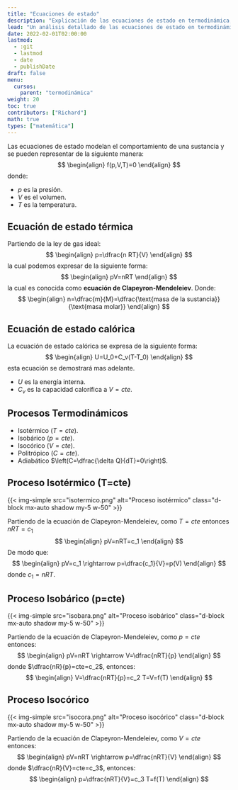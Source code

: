 ```yaml
---
title: "Ecuaciones de estado"
description: "Explicación de las ecuaciones de estado en termodinámica, su relación con diferentes procesos termodinámicos"
lead: "Un análisis detallado de las ecuaciones de estado en termodinámica y su papel en el modelado del comportamiento de sustancias en procesos isotérmicos, isobáricos e isocóricos"
date: 2022-02-01T02:00:00
lastmod:
  - :git
  - lastmod
  - date
  - publishDate
draft: false
menu:
  cursos:
    parent: "termodinámica"
weight: 20
toc: true
contributors: ["Richard"]
math: true
types: ["matemática"]
---
```


Las ecuaciones de estado modelan el comportamiento de una sustancia y se pueden representar de la siguiente manera:
$$
\begin{align}
    f(p,V,T)=0
\end{align}
$$
donde:
* $p$ es la presión.
* $V$ es el volumen.
* $T$ es la temperatura.

## Ecuación de estado térmica

Partiendo de la ley de gas ideal:
$$
\begin{align}
    p=\dfrac{n RT}{V}
\end{align}
$$
la cual podemos expresar de la siguiente forma:
$$
\begin{align}
    pV=nRT
\end{align}
$$
la cual es conocida como **ecuación de Clapeyron-Mendeleiev**. Donde:
$$
\begin{align}
    n=\dfrac{m}{M}=\dfrac{\text{masa de la sustancia}}{\text{masa molar}}
\end{align}
$$

## Ecuación de estado calórica

La ecuación de estado calórica se expresa de la siguiente forma:
$$
\begin{align}
    U=U_0+C_v(T-T_0)
\end{align}
$$
esta ecuación se demostrará mas adelante. 
* $U$ es la energía interna.
* $C_v$ es la capacidad calorífica a $V=cte$.

## Procesos Termodinámicos

* Isotérmico ($T=cte$).
* Isobárico ($p=cte$).
* Isocórico ($V=cte$).
* Politrópico ($C=cte$).
* Adiabático $\left(C=\dfrac{\delta Q}{dT}=0\right)$.

## Proceso Isotérmico (T=cte)

{{< img-simple src="isotermico.png" alt="Proceso isotérmico" class="d-block mx-auto shadow my-5 w-50" >}}

Partiendo de la ecuación de Clapeyron-Mendeleiev, como $T=cte$ entonces $nRT=c_1$
$$
\begin{align}
    pV=nRT=c_1
\end{align}
$$
De modo que:
$$
\begin{align}
    pV=c_1 \rightarrow p=\dfrac{c_1}{V}=p(V)
\end{align}
$$
donde $c_1=nRT$.

## Proceso Isobárico (p=cte)

{{< img-simple src="isobara.png" alt="Proceso isobárico" class="d-block mx-auto shadow my-5 w-50" >}}

Partiendo de la ecuación de Clapeyron-Mendeleiev, como $p=cte$ entonces:
$$
\begin{align}
    pV=nRT \rightarrow V=\dfrac{nRT}{p}
\end{align}
$$
donde $\dfrac{nR}{p}=cte=c_2$, entonces:
$$
\begin{align}
    V=\dfrac{nRT}{p}=c_2 T=V=f(T)
\end{align}
$$

## Proceso Isocórico

{{< img-simple src="isocora.png" alt="Proceso isocórico" class="d-block mx-auto shadow my-5 w-50" >}}

Partiendo de la ecuación de Clapeyron-Mendeleiev, como $V=cte$ entonces:
$$
\begin{align}
    pV=nRT \rightarrow p=\dfrac{nRT}{V}
\end{align}
$$
donde $\dfrac{nR}{V}=cte=c_3$, entonces:
$$
\begin{align}
    p=\dfrac{nRT}{V}=c_3 T=f(T)
\end{align}
$$